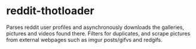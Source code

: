 # reddit-thotloader
Parses reddit user profiles and asynchronously downloads the galleries, pictures and videos found there. Filters for duplicates, and scrape pictures from external webpages such as imgur posts/gifvs and redgifs. 
